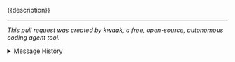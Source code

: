 {{description}}

---

_This pull request was created by [kwaak](https://github.com/bosun-ai/kwaak), a free, open-source, autonomous coding agent tool._

<details>
<summary>Message History</summary>

{% for message in messages -%}
<details>
  <summary>{{message.role}}</summary>

```markdown
{{message.content}}
```
</details>
{% if message.role is containing("Assistant") -%}
---
{% endif -%}
{% endfor -%}

</details>
